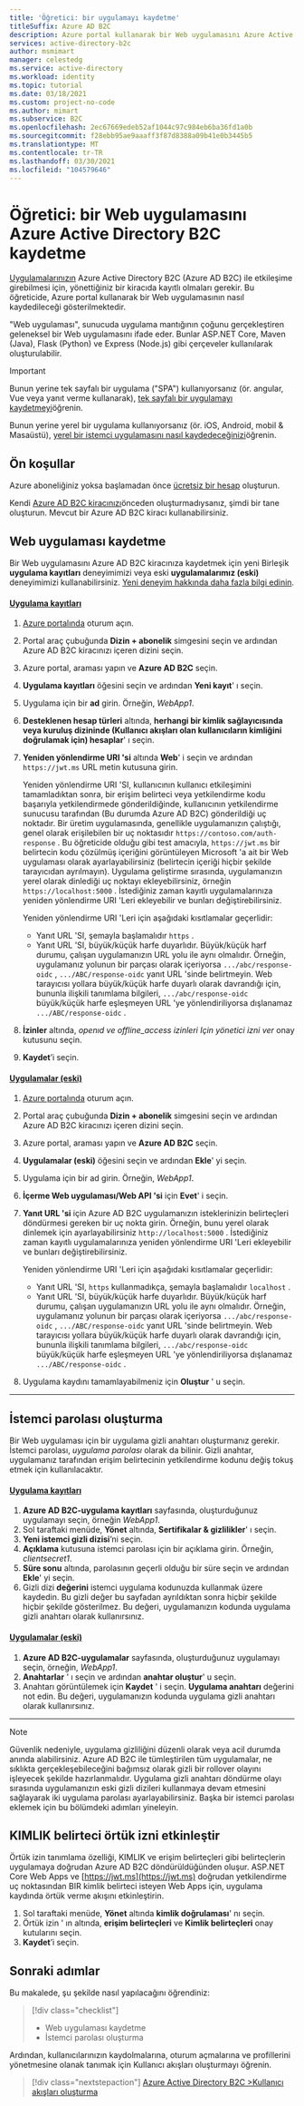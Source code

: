 ```yaml
---
title: 'Öğretici: bir uygulamayı kaydetme'
titleSuffix: Azure AD B2C
description: Azure portal kullanarak bir Web uygulamasını Azure Active Directory B2C nasıl kaydedeceğinizi öğrenmek için bu öğreticiyi izleyin.
services: active-directory-b2c
author: msmimart
manager: celestedg
ms.service: active-directory
ms.workload: identity
ms.topic: tutorial
ms.date: 03/18/2021
ms.custom: project-no-code
ms.author: mimart
ms.subservice: B2C
ms.openlocfilehash: 2ec67669edeb52af1044c97c984eb6ba36fd1a0b
ms.sourcegitcommit: f28ebb95ae9aaaff3f87d8388a09b41e0b3445b5
ms.translationtype: MT
ms.contentlocale: tr-TR
ms.lasthandoff: 03/30/2021
ms.locfileid: "104579646"
---
```

# <a name="tutorial-register-a-web-application-in-azure-active-directory-b2c"></a>Öğretici: bir Web uygulamasını Azure Active Directory B2C kaydetme

[Uygulamalarınızın](application-types.md) Azure Active Directory B2C (Azure AD B2C) ile etkileşime girebilmesi için, yönettiğiniz bir kiracıda kayıtlı olmaları gerekir. Bu öğreticide, Azure portal kullanarak bir Web uygulamasının nasıl kaydedileceği gösterilmektedir. 

"Web uygulaması", sunucuda uygulama mantığının çoğunu gerçekleştiren geleneksel bir Web uygulamasını ifade eder. Bunlar ASP.NET Core, Maven (Java), Flask (Python) ve Express (Node.js) gibi çerçeveler kullanılarak oluşturulabilir.

> [!IMPORTANT]
> Bunun yerine tek sayfalı bir uygulama ("SPA") kullanıyorsanız (ör. angular, Vue veya yanıt verme kullanarak), [tek sayfalı bir uygulamayı kaydetmeyi](tutorial-register-spa.md)öğrenin.
> 
> Bunun yerine yerel bir uygulama kullanıyorsanız (ör. iOS, Android, mobil & Masaüstü), [yerel bir istemci uygulamasını nasıl kaydedeceğinizi](add-native-application.md)öğrenin.

## <a name="prerequisites"></a>Ön koşullar
Azure aboneliğiniz yoksa başlamadan önce [ücretsiz bir hesap](https://azure.microsoft.com/free/?WT.mc_id=A261C142F) oluşturun.

Kendi [Azure AD B2C kiracınızı](tutorial-create-tenant.md)önceden oluşturmadıysanız, şimdi bir tane oluşturun. Mevcut bir Azure AD B2C kiracı kullanabilirsiniz.

## <a name="register-a-web-application"></a>Web uygulaması kaydetme

Bir Web uygulamasını Azure AD B2C kiracınıza kaydetmek için yeni Birleşik **uygulama kayıtları** deneyimimizi veya eski  **uygulamalarımız (eski)** deneyimimizi kullanabilirsiniz. [Yeni deneyim hakkında daha fazla bilgi edinin](./app-registrations-training-guide.md).

#### <a name="app-registrations"></a>[Uygulama kayıtları](#tab/app-reg-ga/)

1. [Azure portalında](https://portal.azure.com) oturum açın.
1. Portal araç çubuğunda **Dizin + abonelik** simgesini seçin ve ardından Azure AD B2C kiracınızı içeren dizini seçin.
1. Azure portal, araması yapın ve **Azure AD B2C** seçin.
1. **Uygulama kayıtları** öğesini seçin ve ardından **Yeni kayıt**' ı seçin.
1. Uygulama için bir **ad** girin. Örneğin, *WebApp1*.
1. **Desteklenen hesap türleri** altında, **herhangi bir kimlik sağlayıcısında veya kuruluş dizininde (Kullanıcı akışları olan kullanıcıların kimliğini doğrulamak için) hesaplar**' ı seçin.
1. **Yeniden yönlendirme URI 'si** altında **Web**' i seçin ve ardından `https://jwt.ms` URL metin kutusuna girin.

    Yeniden yönlendirme URI 'SI, kullanıcının kullanıcı etkileşimini tamamladıktan sonra, bir erişim belirteci veya yetkilendirme kodu başarıyla yetkilendirmede gönderildiğinde, kullanıcının yetkilendirme sunucusu tarafından (Bu durumda Azure AD B2C) gönderildiği uç noktadır. Bir üretim uygulamasında, genellikle uygulamanızın çalıştığı, genel olarak erişilebilen bir uç noktasıdır `https://contoso.com/auth-response` . Bu öğreticide olduğu gibi test amacıyla, `https://jwt.ms` bir belirtecin kodu çözülmüş içeriğini görüntüleyen Microsoft 'a ait bir Web uygulaması olarak ayarlayabilirsiniz (belirtecin içeriği hiçbir şekilde tarayıcıdan ayrılmayın). Uygulama geliştirme sırasında, uygulamanızın yerel olarak dinlediği uç noktayı ekleyebilirsiniz, örneğin `https://localhost:5000` . İstediğiniz zaman kayıtlı uygulamalarınıza yeniden yönlendirme URI 'Leri ekleyebilir ve bunları değiştirebilirsiniz.

    Yeniden yönlendirme URI 'Leri için aşağıdaki kısıtlamalar geçerlidir:

    * Yanıt URL 'SI, şemayla başlamalıdır `https` .
    * Yanıt URL 'SI, büyük/küçük harfe duyarlıdır. Büyük/küçük harf durumu, çalışan uygulamanızın URL yolu ile aynı olmalıdır. Örneğin, uygulamanız yolunun bir parçası olarak içeriyorsa `.../abc/response-oidc` , `.../ABC/response-oidc` yanıt URL 'sinde belirtmeyin. Web tarayıcısı yollara büyük/küçük harfe duyarlı olarak davrandığı için, bununla ilişkili tanımlama bilgileri, `.../abc/response-oidc` büyük/küçük harfe eşleşmeyen URL 'ye yönlendiriliyorsa dışlanamaz `.../ABC/response-oidc` .

1. **İzinler** altında, *openıd ve offline_access izinleri Için yönetici izni ver* onay kutusunu seçin.
1. **Kaydet**’i seçin.

#### <a name="applications-legacy"></a>[Uygulamalar (eski)](#tab/applications-legacy/)

1. [Azure portalında](https://portal.azure.com) oturum açın.
1. Portal araç çubuğunda **Dizin + abonelik** simgesini seçin ve ardından Azure AD B2C kiracınızı içeren dizini seçin.
1. Azure portal, araması yapın ve **Azure AD B2C** seçin.
1. **Uygulamalar (eski)** öğesini seçin ve ardından **Ekle**' yi seçin.
1. Uygulama için bir ad girin. Örneğin, *WebApp1*.
1. **İçerme Web uygulaması/Web API 'si** için **Evet**' i seçin.
1. **Yanıt URL 'si** için Azure AD B2C uygulamanızın isteklerinizin belirteçleri döndürmesi gereken bir uç nokta girin. Örneğin, bunu yerel olarak dinlemek için ayarlayabilirsiniz `http://localhost:5000` . İstediğiniz zaman kayıtlı uygulamalarınıza yeniden yönlendirme URI 'Leri ekleyebilir ve bunları değiştirebilirsiniz.

    Yeniden yönlendirme URI 'Leri için aşağıdaki kısıtlamalar geçerlidir:

    * Yanıt URL 'SI, `https` kullanmadıkça, şemayla başlamalıdır `localhost` .
    * Yanıt URL 'SI, büyük/küçük harfe duyarlıdır. Büyük/küçük harf durumu, çalışan uygulamanızın URL yolu ile aynı olmalıdır. Örneğin, uygulamanız yolunun bir parçası olarak içeriyorsa `.../abc/response-oidc` , `.../ABC/response-oidc` yanıt URL 'sinde belirtmeyin. Web tarayıcısı yollara büyük/küçük harfe duyarlı olarak davrandığı için, bununla ilişkili tanımlama bilgileri, `.../abc/response-oidc` büyük/küçük harfe eşleşmeyen URL 'ye yönlendiriliyorsa dışlanamaz `.../ABC/response-oidc` .

1. Uygulama kaydını tamamlayabilmeniz için **Oluştur** ' u seçin.

* * *

## <a name="create-a-client-secret"></a>İstemci parolası oluşturma

Bir Web uygulaması için bir uygulama gizli anahtarı oluşturmanız gerekir. İstemci parolası, *uygulama parolası* olarak da bilinir. Gizli anahtar, uygulamanız tarafından erişim belirtecinin yetkilendirme kodunu değiş tokuş etmek için kullanılacaktır.

#### <a name="app-registrations"></a>[Uygulama kayıtları](#tab/app-reg-ga/)

1. **Azure AD B2C-uygulama kayıtları** sayfasında, oluşturduğunuz uygulamayı seçin, örneğin *WebApp1*.
1. Sol taraftaki menüde, **Yönet** altında, **Sertifikalar & gizlilikler**' ı seçin.
1. **Yeni istemci gizli dizisi**’ni seçin.
1. **Açıklama** kutusuna istemci parolası için bir açıklama girin. Örneğin, *clientsecret1*.
1. **Süre sonu** altında, parolasının geçerli olduğu bir süre seçin ve ardından **Ekle**' yi seçin.
1. Gizli dizi **değerini** istemci uygulama kodunuzda kullanmak üzere kaydedin. Bu gizli değer bu sayfadan ayrıldıktan sonra hiçbir şekilde hiçbir şekilde gösterilmez. Bu değeri, uygulamanızın kodunda uygulama gizli anahtarı olarak kullanırsınız.

#### <a name="applications-legacy"></a>[Uygulamalar (eski)](#tab/applications-legacy/)

1. **Azure AD B2C-uygulamalar** sayfasında, oluşturduğunuz uygulamayı seçin, örneğin, *WebApp1*.
1. **Anahtarlar** ' ı seçin ve ardından **anahtar oluştur**' u seçin.
1. Anahtarı görüntülemek için **Kaydet** ' i seçin. **Uygulama anahtarı** değerini not edin. Bu değeri, uygulamanızın kodunda uygulama gizli anahtarı olarak kullanırsınız.

* * *

> [!NOTE]
> Güvenlik nedeniyle, uygulama gizliliğini düzenli olarak veya acil durumda anında alabilirsiniz. Azure AD B2C ile tümleştirilen tüm uygulamalar, ne sıklıkta gerçekleşebileceğini bağımsız olarak gizli bir rollover olayını işleyecek şekilde hazırlanmalıdır. Uygulama gizli anahtarı döndürme olayı sırasında uygulamanızın eski gizli dizileri kullanmaya devam etmesini sağlayarak iki uygulama parolası ayarlayabilirsiniz. Başka bir istemci parolası eklemek için bu bölümdeki adımları yineleyin. 

## <a name="enable-id-token-implicit-grant"></a>KIMLIK belirteci örtük izni etkinleştir

Örtük izin tanımlama özelliği, KIMLIK ve erişim belirteçleri gibi belirteçlerin uygulamaya doğrudan Azure AD B2C döndürüldüğünden oluşur. ASP.NET Core Web Apps ve [https://jwt.ms](https://jwt.ms) doğrudan yetkilendirme uç noktasından BIR kimlik belirteci isteyen Web Apps için, uygulama kaydında örtük verme akışını etkinleştirin.

1. Sol taraftaki menüde, **Yönet** altında **kimlik doğrulaması**' nı seçin.
1. Örtük izin ' ın altında, **erişim belirteçleri** ve **Kimlik belirteçleri** onay kutularını seçin.
1. **Kaydet**’i seçin.

## <a name="next-steps"></a>Sonraki adımlar

Bu makalede, şu şekilde nasıl yapılacağını öğrendiniz:

> [!div class="checklist"]
> * Web uygulaması kaydetme
> * İstemci parolası oluşturma

Ardından, kullanıcılarınızın kaydolmalarına, oturum açmalarına ve profillerini yönetmesine olanak tanımak için Kullanıcı akışları oluşturmayı öğrenin.

> [!div class="nextstepaction"]
> [Azure Active Directory B2C >Kullanıcı akışları oluşturma ](tutorial-create-user-flows.md)
